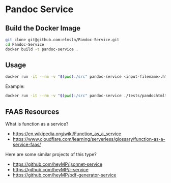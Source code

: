 # Pandoc Service

## Build the Docker Image

```bash
git clone git@github.com:elmsln/Pandoc-Service.git
cd Pandoc-Service
docker build -t pandoc-service .
```

## Usage

```bash
docker run -it --rm -v "$(pwd):/src" pandoc-service <input-filename>.html -s -o <output-filename>.md
```

Example:

```bash
docker run -it --rm -v "$(pwd):/src" pandoc-service ./tests/pandochtmltest.html -s -o ./tmp/output.md
```

## FAAS Resources

What is function as a service?

- https://en.wikipedia.org/wiki/Function_as_a_service
- https://www.cloudflare.com/learning/serverless/glossary/function-as-a-service-faas/

Here are some similar projects of this type?

- https://github.com/heyMP/jsonnet-service
- https://github.com/heyMP/r-service
- https://github.com/heyMP/pdf-generator-service
